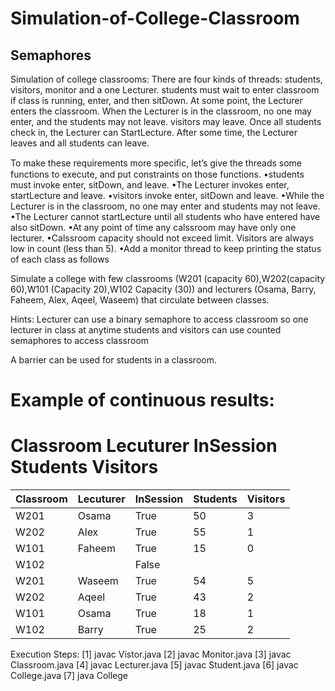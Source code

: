 # Simulation-of-College-Classroom
## Semaphores

Simulation of college classrooms: There are four kinds of threads: students, visitors, monitor and a one Lecturer. students must wait to enter classroom if class is running, enter, and then sitDown. At some point, the Lecturer enters the classroom.
When the Lecturer is in the classroom, no one may enter, and the students may not leave. visitors may leave.
Once all students check in, the Lecturer can StartLecture. After some time, the Lecturer leaves and all students can leave.


To make these requirements more speciﬁc, let’s give the threads some functions to execute, and
put constraints on those functions.
•students must invoke enter, sitDown, and leave.
•The Lecturer invokes enter, startLecture and leave.
•visitors invoke enter, sitDown and leave.
•While the Lecturer is in the classroom, no one may enter and students may not leave.
•The Lecturer cannot startLecture until all students who have entered have also sitDown.
•At any point of time any calssroom may have only one lecturer.
•Calssroom capacity should not exceed limit. Visitors are always low in count (less than 5).
•Add a monitor thread to keep printing the status of each class as follows




Simulate a college with few classrooms
(W201 (capacity 60),W202(capacity 60),W101 (Capacity 20),W102 Capacity (30))
and lecturers (Osama, Barry, Faheem, Alex, Aqeel, Waseem) that circulate between classes.


Hints:
Lecturer can use a binary semaphore to access classroom so one lecturer in class at anytime students and visitors can use counted semaphores to access classroom

A barrier can be used for students in a classroom.


Example of continuous results:
==================================================================================
Classroom	Lecuturer	InSession	Students	Visitors
==================================================================================

| Classroom  | Lecuturer | InSession | Students| Visitors |
| --- | --- | --- | --- | --- | 
| W201 | Osama | True | 50 | 3 |
| W202 | Alex | True | 55 | 1 |
| W101 | Faheem | True | 15 | 0 |
| W102 |  | False |  |  |
| W201 | Waseem | True | 54 | 5 |
| W202 | Aqeel | True | 43 | 2 |
| W101 | Osama | True | 18 | 1 |
| W102 | Barry | True | 25 | 2 |






Execution Steps:
[1] javac Vistor.java
[2] javac Monitor.java
[3] javac Classroom.java
[4] javac Lecturer.java
[5] javac Student.java
[6] javac College.java
[7] java College
